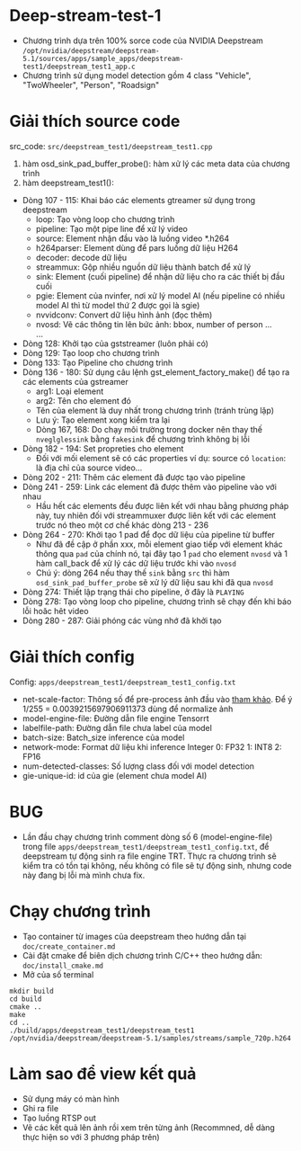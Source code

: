 # Deep-stream-test-1

- Chương trình dựa trên 100% sorce code của NVIDIA Deepstream `/opt/nvidia/deepstream/deepstream-5.1/sources/apps/sample_apps/deepstream-test1/deepstream_test1_app.c`
- Chương trình sử dụng model detection gồm 4 class "Vehicle", "TwoWheeler", "Person", "Roadsign"

# Giải thích source code
src_code: `src/deepstream_test1/deepstream_test1.cpp`  

1. hàm osd_sink_pad_buffer_probe(): hàm xử lý các meta data của chương trình
2. hàm deepstream_test1(): 

- Dòng 107 - 115: Khai báo các elements gtreamer sử dụng trong deepstream  
    -   loop: Tạo vòng loop cho chương trình  
    -   pipeline: Tạo một pipe line để xử lý video  
    -   source: Element nhận đầu vào là luồng video *.h264  
    -   h264parser: Element dùng để pars luồng dữ liệu H264  
    -   decoder: decode dữ liệu  
    -   streammux: Gộp nhiều nguồn dữ liệu thành batch để xử lý  
    -   sink: Element (cuối pipeline) để nhận dữ liệu cho ra các thiết bị đầu cuối  
    -   pgie: Element của nvinfer, nơi xử lý model AI (nếu pipeline có nhiều model AI thì từ model thứ 2 được gọi là sgie)  
    -   nvvidconv: Convert dữ liệu hình ảnh (đọc thêm)  
    -   nvosd: Vẽ các thông tin lên bức ảnh: bbox, number of person ...  
    ...
- Dòng 128: Khởi tạo của gststreamer (luôn phải có)  
- Dòng 129: Tạo loop cho chương trình  
- Dòng 133: Tạo Pipeline cho chương trình  
- Dòng 136 - 180: Sử dụng câu lệnh gst_element_factory_make() để tạo ra các elements của gstreamer  
    - arg1: Loại element  
    - arg2: Tên cho element đó  
    - Tên của element là duy nhất trong chương trình (tránh trùng lặp)  
    - Lưu ý: Tạo element xong kiểm tra lại 
    - Dòng 167, 168: Do chạy môi trường trong docker nên thay thế `nveglglessink` bằng `fakesink` để chương trình không bị lỗi  
- Dòng 182 - 194: Set propreties cho element  
    - Đối với mối element sẽ có các properties ví dụ: source có `location`: là địa chỉ của source video...  
- Dòng 202 - 211: Thêm các element đã được tạo vào pipeline  
- Dòng 241 - 259: Link các element đã được thêm vào pipeline vào với nhau  
    - Hầu hết các elements đều được liên kết với nhau bằng phương pháp này, tuy nhiên đối với streammuxer được liên kết với các element trước nó theo một cơ chế khác dòng 213 - 236  
- Dòng 264 - 270: Khởi tạo 1 pad để đọc dữ liệu của pipeline từ buffer
    - Như đã đề cập ở phần xxx, mỗi element giao tiếp với element khác thông qua `pad` của chính nó, tại đây tạo 1 `pad` cho element `nvosd` và 1 hàm call_back để xử lý các dữ liệu trước khi vào `nvosd`
    - Chú ý: dòng 264 nếu thay thế `sink` bằng `src` thì hàm `osd_sink_pad_buffer_probe` sẽ xử lý dữ liệu sau khi đã qua `nvosd`
- Dòng 274: Thiết lập trạng thái cho pipeline, ở đây là `PLAYING`  
- Dòng 278: Tạo vòng loop cho pipeline, chương trình sẽ chạy đến khi báo lỗi hoăc hêt video  
- Dòng 280 - 287: Giải phóng các vùng nhớ đã khởi tạo  

# Giải thích config
Config: `apps/deepstream_test1/deepstream_test1_config.txt`
- net-scale-factor: Thông số để pre-process ảnh đầu vào [tham khảo](https://docs.nvidia.com/metropolis/deepstream/dev-guide/text/DS_plugin_gst-nvinfer.html). Để ý 1/255 = 0.0039215697906911373 dùng để normalize ảnh  
- model-engine-file: Đường dẫn file engine Tensorrt
- labelfile-path: Đường dẫn file chưa label của model  
- batch-size: Batch_size inference của model
- network-mode: Format dữ liệu khi inference Integer 0: FP32 1: INT8 2: FP16
- num-detected-classes: Số lượng class đối với model detection
- gie-unique-id: id của gie (element chưa model AI)

# BUG
- Lần đầu chạy chương trình comment dòng số 6 (model-engine-file) trong file `apps/deepstream_test1/deepstream_test1_config.txt`, để deepstream tự động sinh ra file engine TRT. Thực ra chương trình sẽ kiểm tra có tồn tại không, nếu không có file sẽ tự động sinh, nhưng code này đang bị lỗi mà mình chưa fix.

# Chạy chương trình

- Tạo container từ images của deepstream theo hướng dẫn tại `doc/create_container.md`  
- Cài đặt cmake để biên dịch chương trình C/C++ theo hướng dẫn: `doc/install_cmake.md`  
- Mở của số terminal
```
mkdir build
cd build
cmake ..
make
cd ..
./build/apps/deepstream_test1/deepstream_test1 /opt/nvidia/deepstream/deepstream-5.1/samples/streams/sample_720p.h264
```

# Làm sao để view kết quả
- Sử dụng máy có màn hình
- Ghi ra file
- Tạo luồng RTSP out
- Vẽ các kết quả lên ảnh rồi xem trên từng ảnh (Recommned, dễ dàng thực hiện so với 3 phương pháp trên)
